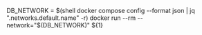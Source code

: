 DB_NETWORK = $(shell docker compose config --format json | jq ".networks.default.name" -r)
docker run --rm --network="$(DB_NETWORK)" ${1}

